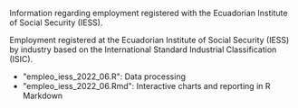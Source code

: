 Information regarding employment registered with the Ecuadorian Institute of Social Security (IESS).

Employment registered at the Ecuadorian Institute of Social Security (IESS) by industry based on the International Standard Industrial Classification (ISIC).

- "empleo_iess_2022_06.R": Data processing
- "empleo_iess_2022_06.Rmd": Interactive charts and reporting in R Markdown
